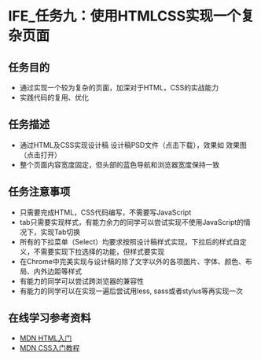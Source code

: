 # IFE_任务九：使用HTMLCSS实现一个复杂页面

## 任务目的

* 通过实现一个较为复杂的页面，加深对于HTML，CSS的实战能力
* 实践代码的复用、优化

## 任务描述

* 通过HTML及CSS实现设计稿 设计稿PSD文件（点击下载），效果如 效果图（点击打开）
* 整个页面内容宽度固定，但头部的蓝色导航和浏览器宽度保持一致
## 任务注意事项

* 只需要完成HTML，CSS代码编写，不需要写JavaScript
* tab只需要实现样式，有能力余力的同学可以尝试实现不使用JavaScript的情况下，实现Tab切换
* 所有的下拉菜单（Select）均要求按照设计稿样式实现，下拉后的样式自定义，不需要实现下拉选择的功能，但样式要实现
* 在Chrome中完美实现与设计稿的除了文字以外的各项图片、字体、颜色、布局、内外边距等样式
* 有能力的同学可以尝试跨浏览器的兼容性
* 有能力的同学可以在实现一遍后尝试用less, sass或者stylus等再实现一次

## 在线学习参考资料

* [MDN HTML入门](https://developer.mozilla.org/zh-CN/docs/Web/Guide/HTML/Introduction)
* [MDN CSS入门教程](https://developer.mozilla.org/zh-CN/docs/Web/Guide/CSS/Getting_started)
